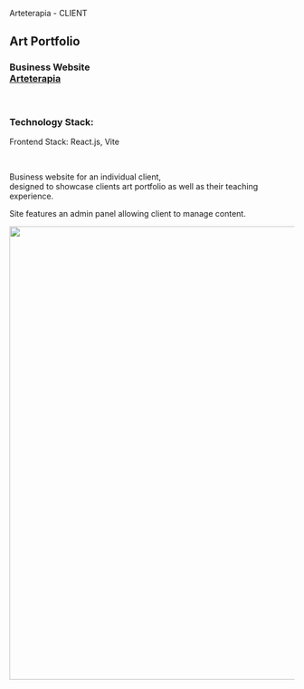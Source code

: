 <p>Arteterapia - CLIENT</p>
<h2>
   Art Portfolio<br />
</h1>
<h3>
  Business Website <br />
  <a href="https://arteterapia.netlify.app">Arteterapia</a> <br />
</h3>

<br />

<h3>Technology Stack:</h3>
<p>
  Frontend Stack: React.js, Vite <br />
</p>

<br />

<p>
  Business website for an individual client, <br />
  designed to showcase clients art portfolio as well as their teaching experience. <br />
</p>
<p>
   Site features an admin panel allowing client to manage content. <br />
</p>

<img src="https://github.com/user-attachments/assets/b68d181d-303a-40c7-812f-c0ba7339812d" width="800px" height="auto"/>
